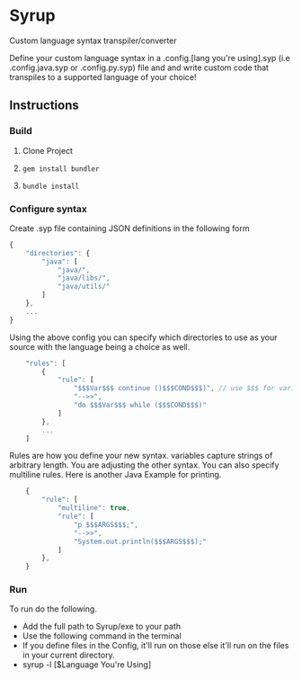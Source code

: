 # Syrup
Custom language syntax transpiler/converter

Define your custom language syntax in a .config.[lang you're using].syp (i.e .config.java.syp or .config.py.syp) file and and write custom code that transpiles to a supported language of your choice!

## Instructions

### Build
1. Clone Project

2. ``` gem install bundler ```

3. ``` bundle install ```

### Configure syntax
Create .syp file containing JSON definitions in the following form

```javascript
{
    "directories": {
        "java": [
            "java/",
            "java/libs/",
            "java/utils/"
        ]
    },
    ...
}
```

Using the above config you can specify which directories to use as your source with the language being a choice as well.  

```javascript
    "rules": [
        {
            "rule": [
                "$$$Var$$$ continue ()$$$COND$$$)", // use $$$ for variables
                "-->>",
                "do $$$Var$$$ while ($$$COND$$$)"
            ]
        },
        ...
    ]
```
  Rules are how you define your new syntax. variables capture strings of arbitrary length. You are adjusting the other syntax.
  You can also specify multiline rules.
  Here is another Java Example for printing.
```javascript
    {
        "rule": [
            "multiline": true,
            "rule": [
                "p $$$ARGS$$$;",
                "-->>",
                "System.out.println($$$ARGS$$$);"
            ]
        },
    }
```

### Run

To run do the following.
* Add the full path to Syrup/exe to your path
* Use the following command in the terminal
* If you define files in the Config, it'll run on those else it'll run on the files in your current directory.
* syrup -l [$Language You're Using]  
